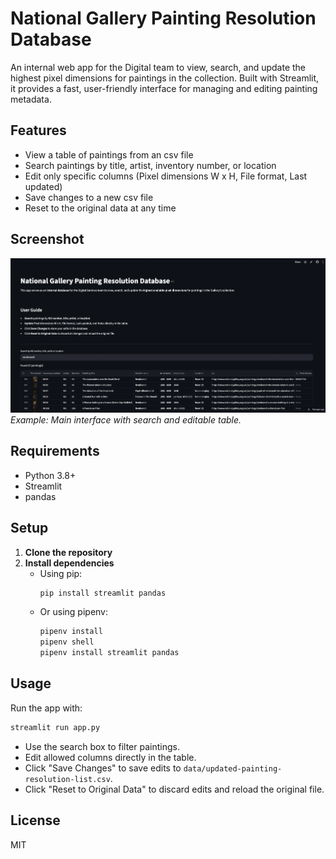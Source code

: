 # National Gallery Painting Resolution Database

An internal web app for the Digital team to view, search, and update the highest pixel dimensions for paintings in the collection. Built with Streamlit, it provides a fast, user-friendly interface for managing and editing painting metadata.

## Features
- View a table of paintings from an csv file
- Search paintings by title, artist, inventory number, or location
- Edit only specific columns (Pixel dimensions W x H, File format, Last updated)
- Save changes to a new csv file
- Reset to the original data at any time

## Screenshot

![App Screenshot](assets/screenshot.png)
*Example: Main interface with search and editable table.*

## Requirements
- Python 3.8+
- Streamlit
- pandas

## Setup
1. **Clone the repository**
2. **Install dependencies**
   - Using pip:
     ```bash
     pip install streamlit pandas
     ```
   - Or using pipenv:
     ```bash
     pipenv install
     pipenv shell
     pipenv install streamlit pandas
     ```

## Usage
Run the app with:
```bash
streamlit run app.py
```

- Use the search box to filter paintings.
- Edit allowed columns directly in the table.
- Click "Save Changes" to save edits to `data/updated-painting-resolution-list.csv`.
- Click "Reset to Original Data" to discard edits and reload the original file.

## License
MIT